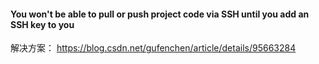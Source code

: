 #### You won't be able to pull or push project code via SSH until you add an SSH key to you
解决方案：
https://blog.csdn.net/gufenchen/article/details/95663284